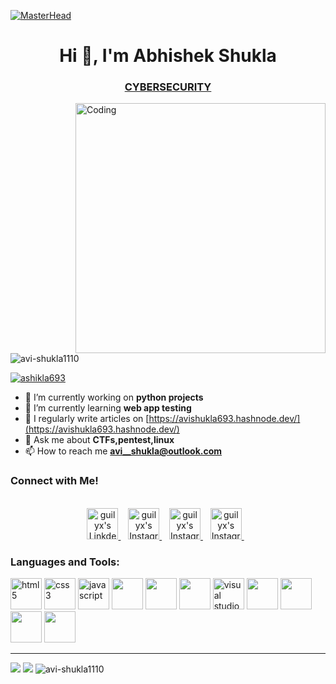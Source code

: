 [![MasterHead](https://github.blog/wp-content/uploads/2021/06/GitHub-Bug-Bounty_for-social.png?resize=1800%2C630)](https://AVI-SHUKLA1110.io)

<h1 align="center">Hi 👋, I'm Abhishek Shukla</h1>

<h3 align="center"><u>CYBERSECURITY</u></h3>

<img align="right" alt="Coding" width="400" src="https://media.tenor.com/GfSX-u7VGM4AAAAC/coding.gif](https://media.tenor.com/GfSX-u7VGM4AAAAC/coding.gif">

<p align="left"> <img src="https://komarev.com/ghpvc/?username=avi-shukla1110&label=Profile%20views&color=0e75b6&style=flat" alt="avi-shukla1110" /> </p>

<p align="left"> <a href="https://twitter.com/ashikla693" target="blank"><img src="https://img.shields.io/twitter/follow/ashikla693?logo=twitter&style=for-the-badge" alt="ashikla693" /></a> </p>

- 🔭 I’m currently working on **python projects**
- 🌱 I’m currently learning **web app testing**
- 📝 I regularly write articles on [https://avishukla693.hashnode.dev/](https://avishukla693.hashnode.dev/)
- 💬 Ask me about **CTFs,pentest,linux**
- 📫 How to reach me **avi__shukla@outlook.com**

 
<h3>Connect with Me!</h3>
<p align="center">
<br/>
<a href="https://www.linkedin.com/in/abhishek-shukla-a549541b7/">
  <img alt="guilyx's LinkdeIN" width="50px" src="https://user-images.githubusercontent.com/57393186/151711211-5c29f763-d28a-4b7a-a741-1f8c0dd2fe0e.png" />
</a>&nbsp;&nbsp;
<a href="https://www.instagram.com/__avi_shukla__/">
  <img alt="guilyx's Instagram" width="50px" src="https://user-images.githubusercontent.com/57393186/151711168-f5cc60d2-c486-46f1-bc23-c740b719d80d.png" />
</a>&nbsp;&nbsp;
<a href="https://www.facebook.com/profile.php?id=100060197031639">
  <img alt="guilyx's Instagram" width="50px" src="https://user-images.githubusercontent.com/57393186/151711101-1edfbc64-ca2f-456d-aa22-b96e2abb1246.png" />
</a>&nbsp;&nbsp;
 <a href="https://twitter.com/ashikla693">
  <img alt="guilyx's Instagram" width="50px" src="https://user-images.githubusercontent.com/60147732/151752017-e83f8422-77ce-447a-a51f-74d676e22c17.png" />
</a>&nbsp;&nbsp;
</p>

<h3 align="left">Languages and Tools:</h3>

<span>
   <img alt="html5" width="50px" src="https://img.icons8.com/color/240/000000/html-5.png">
   <img alt="css3" width="50px" src="https://img.icons8.com/color/240/000000/css3.png">
   <img alt="javascript" width="50px" src="https://img.icons8.com/color/240/000000/javascript.png" />
   <img src ="https://img.icons8.com/fluency/512/c-programming.png" width="50px"/>
   <img src = "https://img.icons8.com/color/2x/c-plus-plus-logo.png" width="50px"/>
  <img src="https://img.icons8.com/color/64/000000/git.png" width="50px"/>
  <img alt="visual studio code" width="50px" src="https://img.icons8.com/fluent/240/000000/visual-studio-code-2019.png" />  
  <img src="https://img.icons8.com/color/512/old-vmware-logo.png" width="50px" />
  <img src="https://img.icons8.com/fluency/512/azure-1.png" width="50px" />
  <img src="https://img.icons8.com/color/64/000000/python--v1.png" width="50px" />
   <img src="https://img.icons8.com/color/512/linux.png" width="50px" />
  
</span>
<hr>

<img  src="https://github-readme-stats.vercel.app/api?username=AVI-SHUKLA1110&show_icons=true">
<img src="https://github-readme-stats.vercel.app/api/top-langs?username=AVI-SHUKLA1110">
<img src="https://github-readme-streak-stats.herokuapp.com/?user=avi-shukla1110&" alt="avi-shukla1110">
